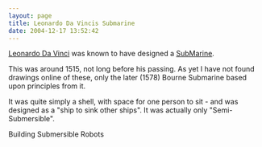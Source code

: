 ```yaml
---
layout: page
title: Leonardo Da Vincis Submarine
date: 2004-12-17 13:52:42
---
```

[Leonardo Da Vinci](/wiki/leonardo_da_vinci.html "Leonardo Da Vinci") was known to have designed a [SubMarine](/wiki/submarine.html "SubMarine").

This was around 1515, not long before his passing. As yet I have not found drawings online of these, only the later (1578) Bourne Submarine based upon principles from it.

It was quite simply a shell, with space for one person to sit - and was designed as a "ship to sink other ships". It was actually only "Semi-Submersible".

Building Submersible Robots
